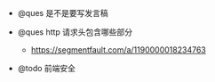 - @ques 是不是要写发言稿

- @ques http 请求头包含哪些部分

  - https://segmentfault.com/a/1190000018234763

- @todo 前端安全
